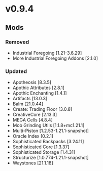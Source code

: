 # v0.9.4

## Mods

### Removed
- Industrial Foregoing [1.21-3.6.29] 
- More Industrial Foregoing Addons [2.1.0] 

### Updated
- Apotheosis [8.3.5] 
- Apothic Attributes [2.8.1] 
- Apothic Enchanting [1.4.1] 
- Artifacts [13.0.3] 
- Balm [21.0.44] 
- Create: Trading Floor [3.0.8] 
- CreativeCore [2.13.3] 
- MEGA Cells [4.8.4] 
- Mob Grinding Utils [1.1.8+mc1.21.1] 
- Multi-Piston [1.2.53-1.21.1-snapshot] 
- Oracle Index [0.2.1] 
- Sophisticated Backpacks [3.24.11] 
- Sophisticated Core [1.3.37] 
- Sophisticated Storage [1.4.31] 
- Structurize [1.0.774-1.21.1-snapshot] 
- Waystones [21.1.18] 